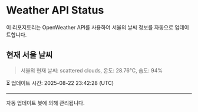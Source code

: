 
# Weather API Status

이 리포지토리는 OpenWeather API를 사용하여 서울의 날씨 정보를 자동으로 업데이트합니다.

## 현재 서울 날씨
> 서울의 현재 날씨: scattered clouds, 온도: 28.76°C, 습도: 94%

⏳ 업데이트 시간: 2025-08-22 23:42:28 (UTC)

---
자동 업데이트 봇에 의해 관리됩니다.
